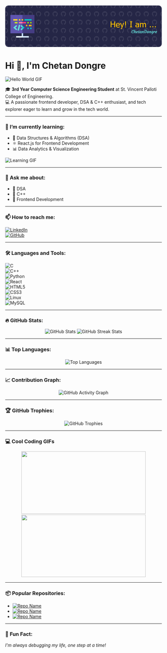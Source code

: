 ![logo](https://github.com/ChetanDongre2004/ChetanDongre2004/blob/main/github-header-image.png)

# Hi 👋, I'm Chetan Dongre  

![Hello World GIF](https://raw.githubusercontent.com/Anmol-Baranwal/Cool-GIFs-For-GitHub/main/images/HelloWorld.gif)

🎓 **3rd Year Computer Science Engineering Student** at St. Vincent Palloti College of Engineering.  
💻 A passionate frontend developer, DSA & C++ enthusiast, and tech explorer eager to learn and grow in the tech world.  

---

### 🌱 **I’m currently learning:**
- 🔗 Data Structures & Algorithms (DSA)
- ⚛️ React.js for Frontend Development
- 📊 Data Analytics & Visualization  

![Learning GIF](https://raw.githubusercontent.com/Anmol-Baranwal/Cool-GIFs-For-GitHub/main/images/Learning.gif)

---

### 💬 **Ask me about:**
- 📌 DSA  
- 📌 C++  
- 📌 Frontend Development  

---

### 📫 **How to reach me:**
[![LinkedIn](https://img.shields.io/badge/-Chetan%20Dongre-blue?style=for-the-badge&logo=linkedin&logoColor=white)](https://www.linkedin.com/in/chetan-dongre-cs)  
[![GitHub](https://img.shields.io/badge/-ChetanDongre-black?style=for-the-badge&logo=github&logoColor=white)](https://github.com/chetandongre2004)  

---

### 🛠️ **Languages and Tools:**
![C](https://img.shields.io/badge/-C-A8B9CC?style=for-the-badge&logo=c&logoColor=white)  
![C++](https://img.shields.io/badge/-C++-00599C?style=for-the-badge&logo=cplusplus&logoColor=white)  
![Python](https://img.shields.io/badge/-Python-3776AB?style=for-the-badge&logo=python&logoColor=white)  
![React](https://img.shields.io/badge/-React-61DAFB?style=for-the-badge&logo=react&logoColor=black)  
![HTML5](https://img.shields.io/badge/-HTML5-E34F26?style=for-the-badge&logo=html5&logoColor=white)  
![CSS3](https://img.shields.io/badge/-CSS3-1572B6?style=for-the-badge&logo=css3&logoColor=white)  
![Linux](https://img.shields.io/badge/-Linux-FCC624?style=for-the-badge&logo=linux&logoColor=black)  
![MySQL](https://img.shields.io/badge/-MySQL-4479A1?style=for-the-badge&logo=mysql&logoColor=white)  

---

### 🔥 **GitHub Stats:**

<div align="center">
  <img src="https://github-readme-stats.vercel.app/api?username=chetandongre2004&show_icons=true&theme=radical" alt="GitHub Stats" height="160" />
  <img src="https://github-readme-streak-stats.herokuapp.com/?user=chetandongre2004&theme=radical" alt="GitHub Streak Stats" height="160" />
</div>

---

### 📊 **Top Languages:**
<div align="center">
  <img src="https://github-readme-stats.vercel.app/api/top-langs/?username=chetandongre2004&layout=compact&theme=radical" alt="Top Languages" />
</div>

---

### 📈 **Contribution Graph:**
<div align="center">
  <img src="https://activity-graph.herokuapp.com/graph?username=chetandongre2004&theme=redical" alt="GitHub Activity Graph" />
</div>

---

### 🏆 **GitHub Trophies:**
<div align="center">
  <img src="https://github-profile-trophy.vercel.app/?username=chetandongre2004&theme=radical&row=2&column=3" alt="GitHub Trophies" />
</div>

---

### 💻 **Cool Coding GIFs**  
<div align="center">
  <img src="https://raw.githubusercontent.com/Anmol-Baranwal/Cool-GIFs-For-GitHub/main/images/Developer.gif" width="400" height="200" />
  <img src="https://raw.githubusercontent.com/Anmol-Baranwal/Cool-GIFs-For-GitHub/main/images/Code.gif" width="400" height="200" />
</div>

---

### 📦 **Popular Repositories:**

- [![Repo Name](https://img.shields.io/badge/-DSA%20Practice-blue?style=for-the-badge&logo=github)](https://github.com/chetandongre2004/DSA-Practice)
- [![Repo Name](https://img.shields.io/badge/-React%20Portfolio-lightgrey?style=for-the-badge&logo=react)](https://github.com/chetandongre2004/React-Portfolio)
- [![Repo Name](https://img.shields.io/badge/-Python%20Data%20Analysis-green?style=for-the-badge&logo=python)](https://github.com/chetandongre2004/Python-Data-Analysis)

---

### 📌 **Fun Fact:**  
*I'm always debugging my life, one step at a time!*
